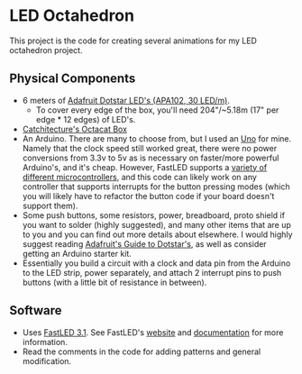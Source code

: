 # LED Octahedron

This project is the code for creating several animations for my LED octahedron
project.

## Physical Components

* 6 meters of [Adafruit Dotstar LED's (APA102, 30 LED/m)][dotstars].
  * To cover every edge of the box, you'll need 204"/~5.18m (17" per edge * 12
    edges) of LED's.
* [Catchitecture's Octacat Box][octacat]
* An Arduino. There are many to choose from, but I used an [Uno][uno] for mine.
  Namely that the clock speed still worked great, there were no power
  conversions from 3.3v to 5v as is necessary on faster/more powerful
  Arduino's, and it's cheap. However, FastLED supports a [variety of different
  microcontrollers][fastled_controllers], and this code can likely work on any
  controller that supports interrupts for the button pressing modes (which
  you will likely have to refactor the button code if your board doesn't
  support them).
* Some push buttons, some resistors, power, breadboard, proto shield if you
  want to solder (highly suggested), and many other items that are up to you
  and you can find out more details about elsewhere. I would highly suggest
  reading [Adafruit's Guide to Dotstar's][dotstar_guide], as well as consider
  getting an Arduino starter kit.
* Essentially you build a circuit with a clock and data pin from the Arduino to
  the LED strip, power separately, and attach 2 interrupt pins to push buttons
  (with a little bit of resistance in between).

## Software

* Uses [FastLED 3.1][fastled_release]. See FastLED's [website][fastled_site]
  and [documentation][fastled_docs] for more information.
* Read the comments in the code for adding patterns and general modification.

[dotstar_guide]: https://learn.adafruit.com/adafruit-dotstar-leds
[dotstars]: https://www.adafruit.com/products/2237
[fastled_controllers]: https://github.com/FastLED/FastLED/wiki/Overview#supported-platforms
[fastled_docs]: https://github.com/FastLED/FastLED/wiki/Overview
[fastled_release]: https://github.com/FastLED/FastLED/releases/tag/v3.1.0
[fastled_site]: http://fastled.io/
[octacat]: http://www.catchitecture.com/#!product-page/cba4/9d8d564f-df7c-08bb-7562-52b1b8a3086f
[uno]: https://www.arduino.cc/en/Main/ArduinoBoardUno
